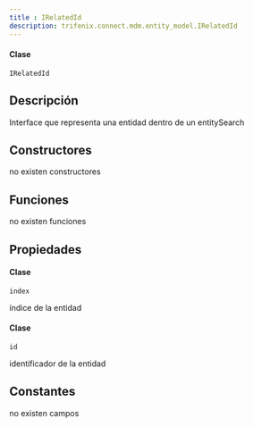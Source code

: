 ```yaml
---
title : IRelatedId
description: trifenix.connect.mdm.entity_model.IRelatedId
---
```




<CodeBlock slots = 'heading, code' repeat = '1' languages = 'C#' />

#### Clase
```
IRelatedId
```

## Descripción
Interface que representa una entidad dentro de un entitySearch
## Constructores

no existen constructores


## Funciones

no existen funciones

## Propiedades

<CodeBlock slots = 'heading, code' repeat = '1' languages = 'C#' />

#### Clase
```
index
```

índice de la entidad
<CodeBlock slots = 'heading, code' repeat = '1' languages = 'C#' />

#### Clase
```
id
```

identificador de la entidad
## Constantes
no existen campos

